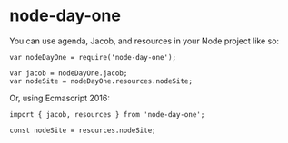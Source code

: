 # node-day-one

You can use agenda, Jacob, and resources in your Node project like so:

```
var nodeDayOne = require('node-day-one');

var jacob = nodeDayOne.jacob;
var nodeSite = nodeDayOne.resources.nodeSite;
```

Or, using Ecmascript 2016:
```
import { jacob, resources } from 'node-day-one';

const nodeSite = resources.nodeSite;
```
